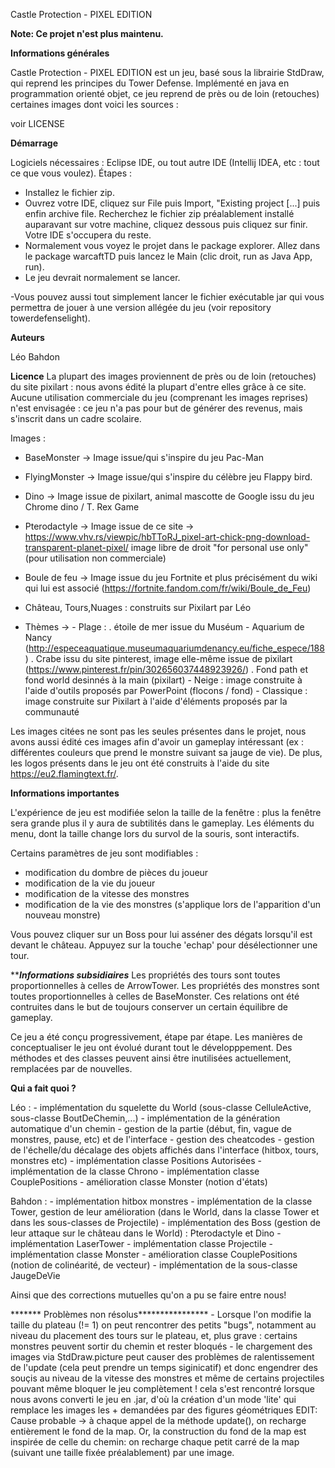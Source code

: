 Castle Protection - PIXEL EDITION

**Note: Ce projet n'est plus maintenu.** 

********Informations générales********

Castle Protection - PIXEL EDITION est un jeu, basé sous la librairie StdDraw, qui reprend les principes du Tower Defense.
Implémenté en java en programmation orienté objet, ce jeu reprend de près ou de loin (retouches) certaines images dont voici les sources :

voir LICENSE


********Démarrage********

Logiciels nécessaires : Eclipse IDE, ou tout autre IDE (Intellij IDEA, etc : tout ce que vous voulez).
Étapes : 
- Installez le fichier zip.
- Ouvrez votre IDE, cliquez sur File puis Import, "Existing project [...] puis enfin archive file. Recherchez le fichier zip
préalablement installé auparavant sur votre machine, cliquez dessous puis cliquez sur finir. Votre IDE s'occupera du reste.
- Normalement vous voyez le projet dans le package explorer. Allez dans le package warcaftTD puis lancez le Main (clic droit, run as Java App, run).
- Le jeu devrait normalement se lancer.

-Vous pouvez aussi tout simplement lancer le fichier exécutable jar qui vous permettra de jouer à une version allégée du jeu (voir repository towerdefenselight).


********Auteurs********

Léo
Bahdon


********Licence********
La plupart des images proviennent de près ou de loin (retouches) du site pixilart : nous avons édité la plupart d'entre elles grâce à ce site.
Aucune utilisation commerciale du jeu (comprenant les images reprises) n'est envisagée : ce jeu n'a pas pour but de générer des revenus, mais s'inscrit dans un cadre scolaire.

Images : 

- BaseMonster -> Image issue/qui s'inspire du jeu Pac-Man
- FlyingMonster -> Image issue/qui s'inspire du célèbre jeu Flappy bird.
- Dino -> Image issue de pixilart, animal mascotte de Google issu du jeu Chrome dino / T. Rex Game
- Pterodactyle -> Image issue de ce site -> https://www.vhv.rs/viewpic/hbTToRJ_pixel-art-chick-png-download-transparent-planet-pixel/
				image libre de droit "for personal use only" (pour utilisation non commerciale)
				
- Boule de feu -> Image issue du jeu Fortnite et plus précisément du wiki qui lui est associé (https://fortnite.fandom.com/fr/wiki/Boule_de_Feu)
- Château, Tours,Nuages : construits sur Pixilart par Léo
 

- Thèmes ->
			- Plage : . étoile de mer issue du Muséum - Aquarium de Nancy (http://especeaquatique.museumaquariumdenancy.eu/fiche_espece/188)
					  . Crabe issu du site pinterest, image elle-même issue de pixilart (https://www.pinterest.fr/pin/302656037448923926/)
					  . Fond path et fond world desinnés à la main (pixilart)
			- Neige : image construite à l'aide d'outils proposés par PowerPoint (flocons / fond)
			- Classique : image construite sur Pixilart à l'aide d'éléments proposés par la communauté		  

Les images citées ne sont pas les seules présentes dans le projet, nous avons aussi édité ces images afin d'avoir un gameplay 
intéressant (ex : différentes couleurs que prend le monstre suivant sa jauge de vie).
De plus, les logos présents dans le jeu ont été construits à l'aide du site https://eu2.flamingtext.fr/.

********Informations importantes********

L'expérience de jeu est modifiée selon la taille de la fenêtre : plus la fenêtre sera grande plus il y aura de subtilités dans le gameplay.
Les éléments du menu, dont la taille change lors du survol de la souris, sont interactifs.

Certains paramètres de jeu sont modifiables :
- modification du dombre de pièces du joueur
- modification de la vie du joueur
- modification de la vitesse des monstres
- modification de la vie des monstres (s'applique lors de l'apparition d'un nouveau monstre)

Vous pouvez cliquer sur un Boss pour lui asséner des dégats lorsqu'il est devant le château.
Appuyez sur la touche 'echap' pour désélectionner une tour.


*******Informations subsidiaires*****
Les propriétés des tours sont toutes proportionnelles à celles de ArrowTower.
Les propriétés des monstres sont toutes proportionnelles à celles de BaseMonster.
Ces relations ont été contruites dans le but de toujours conserver un certain équilibre de gameplay.

Ce jeu a été conçu progressivement, étape par étape.
Les manières de conceptualiser le jeu ont évolué durant tout le développpement. 
Des méthodes et des classes peuvent ainsi être inutilisées actuellement, remplacées par de nouvelles. 


********Qui a fait quoi ?********

 Léo : 
 	- implémentation du squelette du World (sous-classe CelluleActive, sous-classe BoutDeChemin,...)
 	- implémentation de la génération automatique d'un chemin
 	- gestion de la partie (début, fin, vague de monstres, pause, etc) et de l'interface
 	- gestion des cheatcodes
 	- gestion de l'échelle/du décalage des objets affichés dans l'interface (hitbox, tours, monstres etc)
 	- implémentation classe Positions Autorisées
 	- implémentation de la classe Chrono
 	- implémentation classe CouplePositions
 	- amélioration classe Monster (notion d'états)
 
 Bahdon :
	- implémentation hitbox monstres 
	- implémentation de la classe Tower, gestion de leur amélioration (dans le World, dans la classe Tower et dans les sous-classes de Projectile)
	- implémentation des Boss (gestion de leur attaque sur le château dans le World) : Pterodactyle et Dino
	- implémentation LaserTower
	- implémentation classe Projectile
	- implémentation classe Monster
	- amélioration classe CouplePositions (notion de colinéarité, de vecteur)
	- implémentation de la sous-classe JaugeDeVie
	
	
Ainsi que des corrections mutuelles qu'on a pu se faire entre nous!

******* Problèmes non résolus****************
      - Lorsque l'on modifie la taille du plateau (!= 1) on peut rencontrer des petits "bugs", 
      		notamment au niveau du placement des tours sur le plateau, et, plus grave : certains monstres peuvent sortir du chemin et rester bloqués
      - le chargement des images via StdDraw.picture peut causer des problèmes de ralentissement de l'update (cela peut prendre un temps siginicatif)
        et donc engendrer des souçis au niveau de la vitesse des monstres et même de certains projectiles pouvant même bloquer le jeu complètement !
        cela s'est rencontré lorsque nous avons converti le jeu en .jar, d'où la création d'un mode 'lite' qui remplace les images les + demandées par des figures géométriques
	EDIT: Cause probable -> à chaque appel de la méthode update(), on recharge entièrement le fond de la map. Or, la construction du fond de la map est inspirée de celle du chemin: on recharge chaque petit carré de la map (suivant une taille fixée préalablement) par une image.
 

